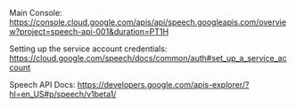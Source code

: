 Main Console:
https://console.cloud.google.com/apis/api/speech.googleapis.com/overview?project=speech-api-001&duration=PT1H


Setting up the service account credentials:
https://cloud.google.com/speech/docs/common/auth#set_up_a_service_account


Speech API Docs:
https://developers.google.com/apis-explorer/?hl=en_US#p/speech/v1beta1/
